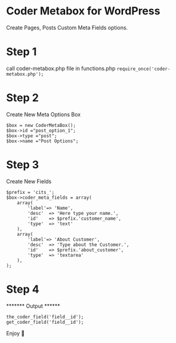 # Coder Metabox for WordPress
 Create Pages, Posts Custom Meta Fields options.

# Step 1
call coder-metabox.php file in functions.php
`require_once('coder-metabox.php');`

# Step 2
Create New Meta Options Box
```
$box = new CoderMetaBox();
$box->id ="post_option_1";
$box->type ="post";
$box->name ="Post Options";
```

# Step 3
Create New Fields 
```
$prefix = 'cits_';
$box->coder_meta_fields = array(
    array(
        'label'=> 'Name',
        'desc'  => 'Here type your name.',
        'id'    => $prefix.'customer_name',
        'type'  => 'text'
    ),
    array(
        'label'=> 'About Customer',
        'desc'  => 'Type about the Customer.',
        'id'    => $prefix.'about_customer',
        'type'  => 'textarea'
    ),
);

```
# Step 4
******* Output ******
```
the_coder_field('field__id');
get_coder_field('field__id');
```

Enjoy 🥳
